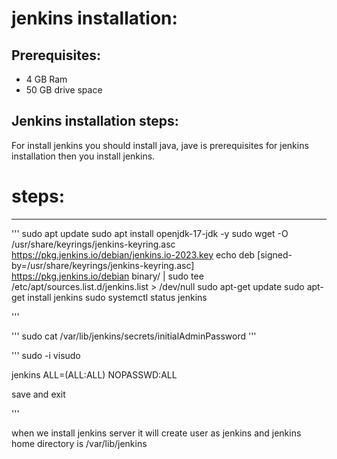 jenkins installation:
=====================

## Prerequisites:
* 4 GB Ram
* 50 GB drive space

## Jenkins installation steps:
  For install jenkins you should install java, jave is prerequisites for jenkins installation then you install jenkins.

# steps:
---------
'''
sudo apt update
sudo apt install openjdk-17-jdk -y
sudo wget -O /usr/share/keyrings/jenkins-keyring.asc \
  https://pkg.jenkins.io/debian/jenkins.io-2023.key
echo deb [signed-by=/usr/share/keyrings/jenkins-keyring.asc] \
  https://pkg.jenkins.io/debian binary/ | sudo tee \
  /etc/apt/sources.list.d/jenkins.list > /dev/null
sudo apt-get update
sudo apt-get install jenkins
sudo systemctl status jenkins

'''

'''
sudo cat /var/lib/jenkins/secrets/initialAdminPassword
'''

'''
sudo -i
visudo

jenkins ALL=(ALL:ALL) NOPASSWD:ALL

save and exit 

'''

when we install jenkins server it will create user as jenkins 
and jenkins home directory is /var/lib/jenkins




  
